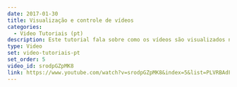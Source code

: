 ```yaml
---
date: 2017-01-30
title: Visualização e controle de vídeos
categories:
  - Video Tutoriais (pt)
description: Este tutorial fala sobre como os vídeos são visualizados no Mconf e os controles possíveis sobre os mesmos
type: Video
set: video-tutoriais-pt
set_order: 5
video_id: srodpGZpMK8
link: https://www.youtube.com/watch?v=srodpGZpMK8&index=5&list=PLVRBAdFv0iD_Cuj67ku9GYsO-BHcK34y5
---
```

